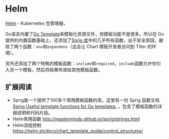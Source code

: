 # Helm

[Helm](https://github.com/helm/helm) - Kubernetes 包管理器，

Go语言内置了[Go Template](https://godoc.org/text/template)来模板化资源文件，但模板功能不是很多。所以在 Go 提供的内置函数基础上，还添加了[Sprig 库](https://godoc.org/github.com/Masterminds/sprig)中的几乎所有函数，出于安全原因，删除了两个函数：`env`和`expandenv`（这会让 Chart 模板开发者访问到 Tiller 的环境）。

另外还添加了两个特殊的模板函数：`include`和`required`，`include`函数允许你引入另一个模板，然后将结果传递给其他模板函数。


## 扩展阅读

- Sprig是一个提供了100多个常用模板函数的库。这里有一份 Sprig 函数文档 [Sping Useful template functions for Go templates.](https://masterminds.github.io/sprig/strings.html)
，包含了模板函数的详细说明和代码片段。
- Helm常用函数 http://masterminds.github.io/sprig/strings.html
- Helm流程控制 https://helm.sh/docs/chart_template_guide/control_structures/
